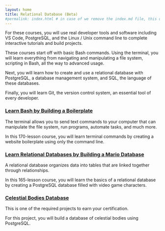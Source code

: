 ```yaml
---
layout: home
title: Relational Database (Beta)
#permalink: index.html # in case of we remove the index.md file, this doc will be the index page
---
```


For these courses, you will use real developer tools and software including VS Code, PostgreSQL, and the Linux / Unix command line to complete interactive tutorials and build projects.

These courses start off with basic Bash commands. Using the terminal, you will learn everything from navigating and manipulating a file system, scripting in Bash, all the way to advanced usage.

Next, you will learn how to create and use a relational database with PostgreSQL, a database management system, and SQL, the language of these databases.

Finally, you will learn Git, the version control system, an essential tool of every developer.

### [Learn Bash by Building a Boilerplate](./learn-relational-databases/README.md)

The terminal allows you to send text commands to your computer that can manipulate the file system, run programs, automate tasks, and much more.

In this 170-lesson course, you will learn terminal commands by creating a website boilerplate using only the command line.

### [Learn Relational Databases by Building a Mario Database](./how-neural-networks-work/README.md)

A relational database organizes data into tables that are linked together through relationships.

In this 165-lesson course, you will learn the basics of a relational database by creating a PostgreSQL database filled with video game characters.

### [Celestial Bodies Database](./machine-learning-with-python-projects/README.md)

This is one of the required projects to earn your certification.

For this project, you will build a database of celestial bodies using PostgreSQL.
